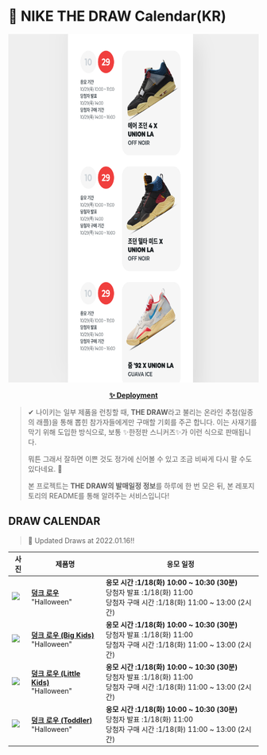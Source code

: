 # 👟 NIKE THE DRAW Calendar(KR)

<div align="center">
  <a href="https://junhoyeo.github.io/NIKE-THE-DRAW-Calendar/">
    <img src="./docs/images/preview.png" alt="Preview image of deployed application" height="700px" width="700px" />
  </a>
</div>

<p align="center">
  <a href="https://junhoyeo.github.io/NIKE-THE-DRAW-Calendar/">
    <strong>✨ Deployment</strong>
  </a>
</p>

> ✔ 나이키는 일부 제품을 런칭할 때, **THE DRAW**라고 불리는 온라인 추첨(일종의 래플)을 통해 뽑힌 참가자들에게만 구매할 기회를 주곤 합니다. 이는 사재기를 막기 위해 도입한 방식으로, 보통 ✨한정판 스니커즈✨가 이런 식으로 판매됩니다.
>
> 뭐튼 그래서 잘하면 이쁜 것도 정가에 신어볼 수 있고 조금 비싸게 다시 팔 수도 있다네요. 🤭
>
> 본 프로젝트는 **THE DRAW의 발매일정 정보**를 하루에 한 번 모은 뒤, 본 레포지토리의 README를 통해 알려주는 서비스입니다!

## DRAW CALENDAR

<!-- DRAW CALENDAR: START -->

> 👟 Updated Draws at 2022.01.16‼️

| 사진 | 제품명 | 응모 일정 |
| --- | ---- | ------- |
| <img src="https://static-breeze.nike.co.kr/kr/ko_kr/cmsstatic/product/DD3357-100/8396c6af-4da4-4175-bf44-cf2549dd3675_primary.jpg?snkrBrowse" width="256" /> | <a href="https://www.nike.com/kr/launch/t/men/fw/nike-sportswear/DD3357-100/dvpp20/nike-dunk-low-retro-prm"><strong>덩크 로우</strong><br /></a> "Halloween" | <strong>응모 시간 :1/18(화) 10:00 ~ 10:30 (30분)</strong><br />당첨자 발표 :1/18(화) 11:00<br />당첨자 구매 시간 :1/18(화) 11:00 ~ 13:00 (2시간) |
| <img src="https://static-breeze.nike.co.kr/kr/ko_kr/cmsstatic/product/DO3806-100/8b5cfde8-8f51-424a-b177-7652621f1ce1_primary.jpg?snkrBrowse" width="256" /> | <a href="https://www.nike.com/kr/launch/t/junior/fw/young-athletes/DO3806-100/qico84/nike-dunk-low-prm-gs"><strong>덩크 로우 (Big Kids)</strong><br /></a> "Halloween" | <strong>응모 시간 :1/18(화) 10:00 ~ 10:30 (30분)</strong><br />당첨자 발표 :1/18(화) 11:00<br />당첨자 구매 시간 :1/18(화) 11:00 ~ 13:00 (2시간) |
| <img src="https://static-breeze.nike.co.kr/kr/ko_kr/cmsstatic/product/DM0088-100/151d838d-8827-40a7-8fb7-a5e6f2529a5c_primary.jpg?snkrBrowse" width="256" /> | <a href="https://www.nike.com/kr/launch/t/little-kids/fw/young-athletes/DM0088-100/tiry90/nike-dunk-low-prm-ps"><strong>덩크 로우 (Little Kids)</strong><br /></a> "Halloween" | <strong>응모 시간 :1/18(화) 10:00 ~ 10:30 (30분)</strong><br />당첨자 발표 :1/18(화) 11:00<br />당첨자 구매 시간 :1/18(화) 11:00 ~ 13:00 (2시간) |
| <img src="https://static-breeze.nike.co.kr/kr/ko_kr/cmsstatic/product/DM0717-100/7a46874b-977c-44cf-8607-38bb34487222_primary.jpg?snkrBrowse" width="256" /> | <a href="https://www.nike.com/kr/launch/t/baby/fw/young-athletes/DM0717-100/ldgc61/nike-dunk-low-prm-td"><strong>덩크 로우 (Toddler)</strong><br /></a> "Halloween" | <strong>응모 시간 :1/18(화) 10:00 ~ 10:30 (30분)</strong><br />당첨자 발표 :1/18(화) 11:00<br />당첨자 구매 시간 :1/18(화) 11:00 ~ 13:00 (2시간) |

<!-- DRAW CALENDAR: END -->
